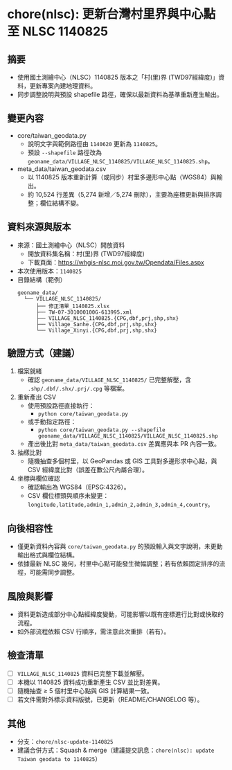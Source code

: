 # chore(nlsc): 更新台灣村里界與中心點至 NLSC 1140825

## 摘要
- 使用國土測繪中心（NLSC）1140825 版本之「村(里)界 (TWD97經緯度)」資料，更新專案內建地理資料。
- 同步調整說明與預設 shapefile 路徑，確保以最新資料為基準重新產生輸出。

## 變更內容
- core/taiwan_geodata.py
  - 說明文字與範例路徑由 `1140620` 更新為 `1140825`。
  - 預設 `--shapefile` 路徑改為 `geoname_data/VILLAGE_NLSC_1140825/VILLAGE_NLSC_1140825.shp`。
- meta_data/taiwan_geodata.csv
  - 以 1140825 版本重新計算（或同步）村里多邊形中心點（WGS84）與輸出。
  - 約 10,524 行差異（5,274 新增／5,274 刪除），主要為座標更新與排序調整；欄位結構不變。

## 資料來源與版本
- 來源：國土測繪中心（NLSC）開放資料
  - 開放資料集名稱：村(里)界 (TWD97經緯度)
  - 下載頁面：https://whgis-nlsc.moi.gov.tw/Opendata/Files.aspx
- 本次使用版本：`1140825`
- 目錄結構（範例）
  ```
  geoname_data/
    └── VILLAGE_NLSC_1140825/
        ├── 修正清單_1140825.xlsx
        ├── TW-07-301000100G-613995.xml
        ├── VILLAGE_NLSC_1140825.{CPG,dbf,prj,shp,shx}
        ├── Village_Sanhe.{CPG,dbf,prj,shp,shx}
        └── Village_Xinyi.{CPG,dbf,prj,shp,shx}
  ```

## 驗證方式（建議）
1. 檔案就緒
   - 確認 `geoname_data/VILLAGE_NLSC_1140825/` 已完整解壓，含 `.shp/.dbf/.shx/.prj/.cpg` 等檔案。
2. 重新產出 CSV
   - 使用預設路徑直接執行：
     - `python core/taiwan_geodata.py`
   - 或手動指定路徑：
     - `python core/taiwan_geodata.py --shapefile geoname_data/VILLAGE_NLSC_1140825/VILLAGE_NLSC_1140825.shp`
   - 產出後比對 `meta_data/taiwan_geodata.csv` 差異應與本 PR 內容一致。
3. 抽樣比對
   - 隨機抽查多個村里，以 GeoPandas 或 GIS 工具對多邊形求中心點，與 CSV 經緯度比對（誤差在數公尺內屬合理）。
4. 坐標與欄位確認
   - 確認輸出為 WGS84（EPSG:4326）。
   - CSV 欄位標頭與順序未變更：`longitude,latitude,admin_1,admin_2,admin_3,admin_4,country`。

## 向後相容性
- 僅更新資料內容與 `core/taiwan_geodata.py` 的預設輸入與文字說明，未更動輸出格式與欄位結構。
- 依據最新 NLSC 幾何，村里中心點可能發生微幅調整；若有依賴固定排序的流程，可能需同步調整。

## 風險與影響
- 資料更新造成部分中心點經緯度變動，可能影響以既有座標進行比對或快取的流程。
- 如外部流程依賴 CSV 行順序，需注意此次重排（若有）。

## 檢查清單
- [ ] `VILLAGE_NLSC_1140825` 資料已完整下載並解壓。
- [ ] 本機以 1140825 資料成功重新產生 CSV 並比對差異。
- [ ] 隨機抽查 ≥ 5 個村里中心點與 GIS 計算結果一致。
- [ ] 若文件需對外標示資料版號，已更新（README/CHANGELOG 等）。

## 其他
- 分支：`chore/nlsc-update-1140825`
- 建議合併方式：Squash & merge（建議提交訊息：`chore(nlsc): update Taiwan geodata to 1140825`）


